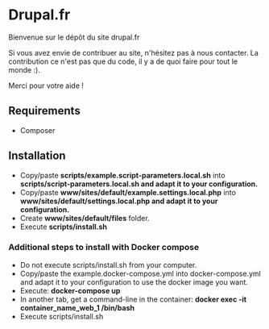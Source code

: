 # Drupal.fr

Bienvenue sur le dépôt du site drupal.fr

Si vous avez envie de contribuer au site, n'hésitez pas à nous contacter. La contribution ce n'est pas que du code, il y a de quoi faire pour tout le monde :).

Merci pour votre aide !

## Requirements

* Composer

## Installation

* Copy/paste **scripts/example.script-parameters.local.sh** into **scripts/script-parameters.local.sh and adapt it to your configuration.**
* Copy/paste **www/sites/default/example.settings.local.php** into **www/sites/default/settings.local.php and adapt it to your configuration.**
* Create **www/sites/default/files** folder.
* Execute **scripts/install.sh**

### Additional steps to install with Docker compose

* Do not execute scripts/install.sh from your computer.
* Copy/paste the example.docker-compose.yml into docker-compose.yml and adapt it to your configuration to use the docker image you want.
* Execute: **docker-compose up**
* In another tab, get a command-line in the container: **docker exec -it container_name_web_1 /bin/bash**
* Execute scripts/install.sh
